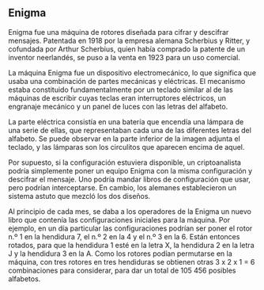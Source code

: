 ## Enigma

Enigma fue una máquina de rotores diseñada para cifrar y descifrar mensajes. Patentada en 1918 por la empresa alemana Scherbius y Ritter, y cofundada por Arthur Scherbius, quien había comprado la patente de un inventor neerlandés, se puso a la venta en 1923 para un uso comercial.

La máquina Enigma fue un dispositivo electromecánico, lo que significa que usaba una combinación de partes mecánicas y eléctricas. El mecanismo estaba constituido fundamentalmente por un teclado similar al de las máquinas de escribir cuyas teclas eran interruptores eléctricos, un engranaje mecánico y un panel de luces con las letras del alfabeto.

La parte eléctrica consistía en una batería que encendía una lámpara de una serie de ellas, que representaban cada una de las diferentes letras del alfabeto. Se puede observar en la parte inferior de la imagen adjunta el teclado, y las lámparas son los circulitos que aparecen encima de aquel.

Por supuesto, si la configuración estuviera disponible, un criptoanalista podría simplemente poner un equipo Enigma con la misma configuración y descifrar el mensaje. Uno podría mandar libros de configuración que usar, pero podrían interceptarse. En cambio, los alemanes establecieron un sistema astuto que mezcló los dos diseños.

Al principio de cada mes, se daba a los operadores de la Enigma un nuevo libro que contenía las configuraciones iniciales para la máquina. Por ejemplo, en un día particular las configuraciones podrían ser poner el rotor n.º 1 en la hendidura 7, el n.º 2 en la 4 y el n.º 3 en la 6. Están entonces rotados, para que la hendidura 1 esté en la letra X, la hendidura 2 en la letra J y la hendidura 3 en la A. Como los rotores podían permutarse en la máquina, con tres rotores en tres hendiduras se obtienen otras 3 x 2 x 1 = 6 combinaciones para considerar, para dar un total de 105 456 posibles alfabetos.
